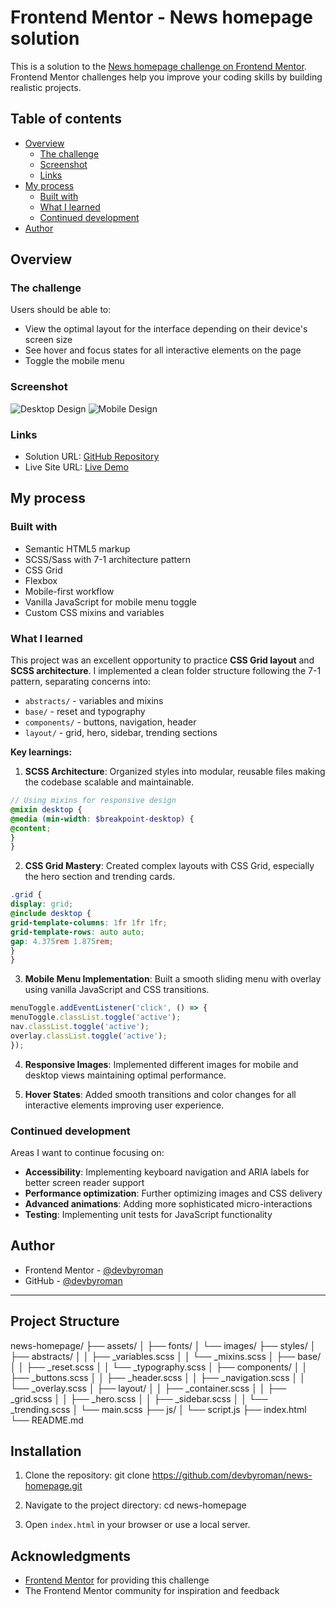 # Frontend Mentor - News homepage solution

This is a solution to the [News homepage challenge on Frontend Mentor](https://www.frontendmentor.io/challenges/news-homepage-H6SWTa1MFl). Frontend Mentor challenges help you improve your coding skills by building realistic projects.

## Table of contents

- [Overview](#overview)
  - [The challenge](#the-challenge)
  - [Screenshot](#screenshot)
  - [Links](#links)
- [My process](#my-process)
  - [Built with](#built-with)
  - [What I learned](#what-i-learned)
  - [Continued development](#continued-development)
- [Author](#author)

## Overview

### The challenge

Users should be able to:

- View the optimal layout for the interface depending on their device's screen size
- See hover and focus states for all interactive elements on the page
- Toggle the mobile menu

### Screenshot

![Desktop Design](./design/desktop-design.jpg)
![Mobile Design](./design/mobile-design.jpg)

### Links

- Solution URL: [GitHub Repository](https://github.com/yourusername/news-homepage)
- Live Site URL: [Live Demo](https://yourusername.github.io/news-homepage)

## My process

### Built with

- Semantic HTML5 markup
- SCSS/Sass with 7-1 architecture pattern
- CSS Grid
- Flexbox
- Mobile-first workflow
- Vanilla JavaScript for mobile menu toggle
- Custom CSS mixins and variables

### What I learned

This project was an excellent opportunity to practice **CSS Grid layout** and **SCSS architecture**. I implemented a clean folder structure following the 7-1 pattern, separating concerns into:

- `abstracts/` - variables and mixins
- `base/` - reset and typography
- `components/` - buttons, navigation, header
- `layout/` - grid, hero, sidebar, trending sections

**Key learnings:**

1. **SCSS Architecture**: Organized styles into modular, reusable files making the codebase scalable and maintainable.
```scss
// Using mixins for responsive design
@mixin desktop {
@media (min-width: $breakpoint-desktop) {
@content;
}
}
```

2. **CSS Grid Mastery**: Created complex layouts with CSS Grid, especially the hero section and trending cards.
```scss
.grid {
display: grid;
@include desktop {
grid-template-columns: 1fr 1fr 1fr;
grid-template-rows: auto auto;
gap: 4.375rem 1.875rem;
}
}
```

3. **Mobile Menu Implementation**: Built a smooth sliding menu with overlay using vanilla JavaScript and CSS transitions.

```js
menuToggle.addEventListener('click', () => {
menuToggle.classList.toggle('active');
nav.classList.toggle('active');
overlay.classList.toggle('active');
});
```

4. **Responsive Images**: Implemented different images for mobile and desktop views maintaining optimal performance.

5. **Hover States**: Added smooth transitions and color changes for all interactive elements improving user experience.

### Continued development

Areas I want to continue focusing on:

- **Accessibility**: Implementing keyboard navigation and ARIA labels for better screen reader support
- **Performance optimization**: Further optimizing images and CSS delivery
- **Advanced animations**: Adding more sophisticated micro-interactions
- **Testing**: Implementing unit tests for JavaScript functionality

## Author

- Frontend Mentor - [@devbyroman](https://www.frontendmentor.io/profile/devbyroman)
- GitHub - [@devbyroman](https://github.com/devbyroman)

---

## Project Structure

news-homepage/
├── assets/
│ ├── fonts/
│ └── images/
├── styles/
│ ├── abstracts/
│ │ ├── _variables.scss
│ │ └── _mixins.scss
│ ├── base/
│ │ ├── _reset.scss
│ │ └── _typography.scss
│ ├── components/
│ │ ├── _buttons.scss
│ │ ├── _header.scss
│ │ ├── _navigation.scss
│ │ └── _overlay.scss
│ ├── layout/
│ │ ├── _container.scss
│ │ ├── _grid.scss
│ │ ├── _hero.scss
│ │ ├── _sidebar.scss
│ │ └── _trending.scss
│ └── main.scss
├── js/
│ └── script.js
├── index.html
└── README.md


## Installation

1. Clone the repository:
git clone https://github.com/devbyroman/news-homepage.git


2. Navigate to the project directory:
cd news-homepage


3. Open `index.html` in your browser or use a local server.

## Acknowledgments

- [Frontend Mentor](https://www.frontendmentor.io) for providing this challenge
- The Frontend Mentor community for inspiration and feedback